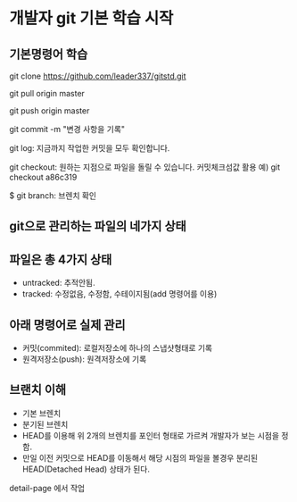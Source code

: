 # 개발자 git 기본 학습 시작

## 기본명령어 학습
git clone https://github.com/leader337/gitstd.git

git pull origin master

git push origin master

git commit -m "변경 사항을 기록"

git log: 지금까지 작업한 커밋을 모두 확인합니다.

git checkout: 원하는 지점으로 파일을 돌릴 수 있습니다. 커밋체크섬값 활용 예)  git checkout a86c319

$ git branch: 브렌치 확인


## git으로 관리하는 파일의 네가지 상태
## 파일은 총 4가지 상태
- untracked: 추적안됨.
- tracked: 수정없음, 수정함, 수테이지됨(add 명령어를 이용)

## 아래 명령어로 실제 관리
- 커밋(commited): 로컬저장소에 하나의 스냅샷형태로 기록
- 원격저장소(push): 원격저장소에 기록

## 브랜치 이해
- 기본 브렌치
- 분기된 브렌치
- HEAD를 이용해 위 2개의 브렌치를 포인터 형태로 가르켜 개발자가 보는 시점을 정함.
- 만일 이전 커밋으로 HEAD를 이동해서 해당 시점의 파일을 볼경우 분리된 HEAD(Detached Head) 상태가 된다.

detail-page 에서 작업